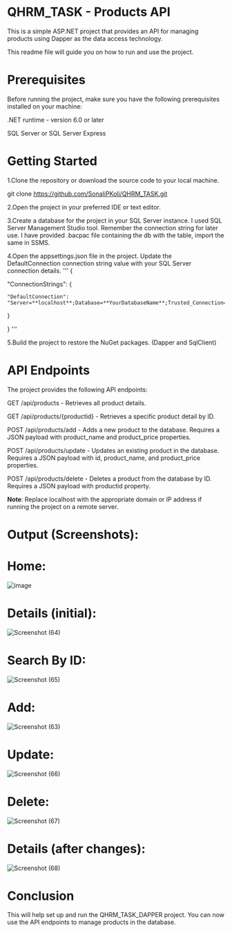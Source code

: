 # QHRM_TASK - Products API

This is a simple ASP.NET project that provides an API for managing products using Dapper as the data access technology. 

This readme file will guide you on how to run and use the project.

# Prerequisites
Before running the project, make sure you have the following prerequisites installed on your machine:

.NET runtime - version 6.0 or later

SQL Server or SQL Server Express

# Getting Started
1.Clone the repository or download the source code to your local machine.

  git clone https://github.com/SonaliPKoli/QHRM_TASK.git
  
  
2.Open the project in your preferred IDE or text editor.

3.Create a database for the project in your SQL Server instance. I used SQL Server Management Studio tool. Remember the connection string for later use.
I have provided .bacpac file containing the db with the table, import the same in SSMS.

4.Open the appsettings.json file in the project. Update the DefaultConnection connection string value with your SQL Server connection details.
'''
{

  "ConnectionStrings": {
  
    "DefaultConnection": "Server=**localhost**;Database=**YourDatabaseName**;Trusted_Connection=True;"
    
  }
  
}
'''

5.Build the project to restore the NuGet packages. (Dapper and SqlClient)

# API Endpoints
The project provides the following API endpoints:

GET /api/products - Retrieves all product details.

GET /api/products/{productid} - Retrieves a specific product detail by ID.

POST /api/products/add - Adds a new product to the database. Requires a JSON payload with product_name and product_price properties.

POST /api/products/update - Updates an existing product in the database. Requires a JSON payload with id, product_name, and product_price properties.

POST /api/products/delete - Deletes a product from the database by ID. Requires a JSON payload with productid property.

**Note**: Replace localhost with the appropriate domain or IP address if running the project on a remote server.

# **Output (Screenshots):**

# Home:
![image](https://github.com/SonaliPKoli/QHRM_TASK/assets/86517758/652e3690-bed6-4a8f-a752-707804d268d7)

# Details (initial):
![Screenshot (64)](https://github.com/SonaliPKoli/QHRM_TASK/assets/86517758/6149d30f-cec3-43fc-a02c-d0a9830c9495)

# Search By ID:
![Screenshot (65)](https://github.com/SonaliPKoli/QHRM_TASK/assets/86517758/96db23c1-4d36-4120-8a47-286fee980aca)

# Add:
![Screenshot (63)](https://github.com/SonaliPKoli/QHRM_TASK/assets/86517758/d0a40860-c784-47e1-b0bd-85cf7ea39634)

# Update:
![Screenshot (66)](https://github.com/SonaliPKoli/QHRM_TASK/assets/86517758/28e18729-bedd-4b38-bf4b-ebec5e30919d)

# Delete:
![Screenshot (67)](https://github.com/SonaliPKoli/QHRM_TASK/assets/86517758/bbb58da8-eef8-4194-8f2c-3c3f4ad43217)

# Details (after changes):
![Screenshot (68)](https://github.com/SonaliPKoli/QHRM_TASK/assets/86517758/cede9955-4d99-4f3a-b71b-ce52a5f6b50f)


# Conclusion
This will help set up and run the QHRM_TASK_DAPPER project. You can now use the API endpoints to manage products in the database.
